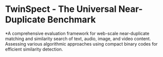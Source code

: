 # TwinSpect - The Universal Near-Duplicate Benchmark

*A comprehensive evaluation framework for web-scale near-duplicate matching and similarity search of
text, audio, image, and video content. Assessing various algorithmic approaches using compact binary
codes for efficient similarity detection.
